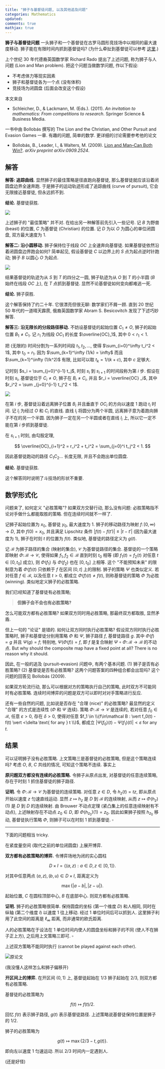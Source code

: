 ```yaml
---
title: "狮子与基督徒问题, 以及其他追及问题"
categories: Mathematics
updated: 
comments: true
mathjax: true
---
```


**狮子与基督徒问题** 一头狮子和一个基督徒在古罗马圆形竞技场中以相同的最大速度移动. 狮子能在有限时间内抓到基督徒吗? (为什么牵扯到基督徒可以参考 [这里](https://theconversation.com/mythbusting-ancient-rome-throwing-christians-to-the-lions-67365).)

上个世纪 30 年代德裔英国数学家 Richard Rado 提出了上述问题, 称为狮子与人问题 (Lion and Man problem). 把这个问题当做数学问题, 作以下假设:

- 不考虑体力等现实因素
- 狮子和基督徒各为一个点 (没有体积)
- 竞技场为闭圆盘 (后面会改变这个假设)

<!-- more -->

本文来自

- Schleicher, D., & Lackmann, M. (Eds.). (2011). *An invitation to mathematics: From competitions to research*. Springer Science & Business Media.

一书中由 Bollobás 撰写的 The Lion and the Christian, and Other Pursuit and Evasion Games 一章. 有趣的问题, 简单的数学. 更详细的讨论需要参考他的论文

- Bollobás, B., Leader, I., & Walters, M. (2009). [Lion and Man–Can Both Win?](https://arxiv.org/abs/0909.2524). *arXiv preprint arXiv:0909.2524*.

## 解答

**解答: 追踪曲线.** 显然狮子的最佳策略是径直跑向基督徒, 那么基督徒就应该沿着闭圆盘边界全速奔跑. 于是狮子的运动轨迹形成了追踪曲线 (curve of pursuit), 它会无限接近基督徒, 但永远抓不到.

**结论.** 基督徒获胜.

![](https://shiina18.github.io/assets/posts/images/476485819227160.png)

上述狮子的 "最佳策略" 并不对. 在给出另一种解答前先引入一些记号. 记 $B$ 为野兽 (beast) 的位置, $C$ 为基督徒 (Christian) 的位置. 记 $D$ 为以 $O$ 为圆心的单位闭圆盘, 双方最大速度为 1.

**解答二: 沿小圆移动.** 狮子保持位于线段 $OC$ 上全速奔向基督徒. 如果基督徒依然沿着闭圆盘边界跑会如何? 简单起见, 假设基督徒 $C$ 以边界上的 $S$ 点为起点逆时针跑动; 狮子 $B$ 以圆心 $O$ 为起点.

![](https://shiina18.github.io/assets/posts/images/336721820247326.png)

结果基督徒的轨迹为从 $S$ 到 $T$ 的四分之一圆, 狮子轨迹为从 $O$ 到 $T$ 的小半圆 ($B$ 始终在线段 $OC$ 上), 在 $T$ 点抓到基督徒. 显然不论基督徒如何变向都难逃一死.

**结论.** 狮子获胜.

这个解答保持了约二十年. 它很漂亮但很无聊: 数学家们不屑一顾. 直到 20 世纪 50 年代的一道晴天霹雳, 俄裔英国数学家 Abram S. Besicovitch 发现了下述巧妙解答. 

**解答三: 沿无限长的分段路径移动.** 不妨设基督徒的起始位置 $C_1 \ne O$, 狮子的起始位置 $B_1 \ne C_1$. 记 $r_1$ 为线段 $OC_1$ 的长度 $\overline{OC}_1$, 其中 $0<r_1<1$.

把 (无限的) 时间分割为一系列时间段 $t_1, t_2, ...$, 使得 $\sum_{i=0}^\infty t_i^2 < 1$, 其中 $t_0=r_1$. 因为 $\sum_{k=1}^\infty (1/k) = \infty$ 而且 $\sum_{k=1}^\infty (1/k^2)$ 有限, 比如可以取 $t_k = 1/(k+c)$, 其中 $c$ 足够大.

记时刻 $s_i = \sum_{j=0}^{i-1} t_j$, 时刻 $s_i$ 到 $s_{i+1}$ 的时间段称为第 $i$ 步. 假设在时刻 $s_i$, 基督徒位于 $C_i \ne O$, 狮子在 $B_i \ne C_i$, 并且 $r_i = \overline{OC} _i$, 其中 $r_i^2 = \sum _{j=0}^{i-1} t_j^2 < 1$. 

![](https://shiina18.github.io/assets/posts/images/514062720239995.png)

在第 $i$ 步, 基督徒沿着远离狮子位置 $B_i$ 并且垂直于 $OC_i$ 的方向以速度 1 跑动 $t_i$ 时间. 记 $l_i$ 为经过 $O$ 和 $C_i$ 的直线. 直线 $l_i$ 将圆分为两个半圆, 远离狮子意为着跑向狮子不在的另一个半圆. 因为狮子一定在另一个半圆或者在直线 $l_i$ 上, 所以它一定不能在第 $i$ 步抓到基督徒.

在 $s_{i+1}$ 时刻, 由勾股定理, 

$$
\overline{OC}_{i+1}^2 = r_i^2 + t_i^2 = \sum_{j=0}^i t_j^2 < 1. 
$$

因此基督徒跑动的路径 $C_1 C_2...$ 长度无限, 并且不会跑出单位圆盘. 

**结论.** 基督徒获胜.

这个解答同时说明了斗技场的形状不重要.

## 数学形式化

问题来了, 如何定义 "必胜策略"? 如果双方交替行动, 那么没有问题: 必胜策略指不论对手做什么都能取胜的策略. 但在连续时间就不一样了.

记狮子起始位置为 $x_0$, 基督徒 $y_0$, 最大速度为 1. 狮子的移动路径为映射 $f\colon [0, \infty) \to D$, 其中 $f(0) = x_0$, 并且满足 Lipschitz 条件 $\vert f(t) - f(t') \vert \le \vert t - t' \vert$ (因为最大速度为 1), 狮子在时刻 $t$ 的位置为 $f(t)$. 类似地, 基督徒的路径定义为 $g(t)$.

记 $\mathcal B$ 为狮子路径的集合 (映射的集合), $\mathcal C$ 为基督徒路径的集合. 基督徒的一个策略即映射 $\Phi\colon \mathcal B \to \mathcal C$, 使得如果 $f_1, f_2\in\mathcal B$ 直到时刻 $t_0$ 相等 (即 $f_1(t) = f_2(t)$ 对任意 $t\in [0, t_0]$ 成立), 则 $\Phi(f_1)$ 与 $\Phi(f_2)$ 也在 $[0, t_0]$ 上相等. 这个 "不能预知未来" 的限制意为着 $\Phi(f)(t)$ 只依赖于 $f$ 在区间 $[0, t]$ 上的限制. 狮子的策略 $\Psi$ 也类似定义. 若对任意 $f\in\mathcal B$, 以及任意 $t>0$, 都成立 $\Phi(f)(t) \ne f(t)$, 则称基督徒的策略 $\Phi$ 为必胜 (winning). 类似地定义狮子的必胜策略.

我们已经知道了基督徒有必胜策略;

> **但狮子会不会也有必胜策略?**

怎么可能双方都有必胜策略? 如果双方同时用必胜策略, 那最终双方都取胜, 显然矛盾.

但上一句的 "论证" 是错的. 如何让双方同时执行必胜策略? 假设双方同时执行必胜策略时, 狮子和基督徒分别用策略 $\Phi$ 和 $\Psi$, 狮子路径 $f$, 基督徒路径 $g$. 其中 $\Phi(f) = g$ 并且 $\Psi(g) = f$; 特别地, $\Psi(\Phi(f)) = f$, 即 $f$ 是复合映射 $\Psi \circ \Phi\colon \mathcal B \to \mathcal B$ 的不动点.    But why should the composite map have a fixed point at all? There is no reason why it should.

因此, 在一般的追及 (pursuit–evasion) 问题中, 有两个基本问题. (1) 狮子是否有必胜策略? (2) 基督徒是否有必胜策略? 这两个问题答案的四种组合都会出现吗? 这个问题的回答见 Bollobás (2009).

如果双方轮流行动, 那么可以根据对方的策略执行自己的策略, 此时双方不可能同时有必胜策略. 连续时间博弈的问题是双方可以即时对对手策略进行反应.

还有一些自然的问题, 比如说是否存在 "合理 (nice)" 的必胜策略? 最显然的定义 "合理" 的方式是连续性 ($\Phi$ 和 $\Psi$ 连续). 策略 $\Phi\colon \mathcal B\to \mathcal C$ 是连续的, 若对任意 $f_0\in\mathcal B$, 任意 $\varepsilon>0$, 存在 $\delta>0$, 使得对任意 $f_1 \in \\{f\in\mathcal B : \vert f_0(t) - f(t) \vert <\delta \text{ for any } t  \\}$, 都成立 $\vert \Psi(f_0)(t) - \Psi(f_1)(t) \vert < \varepsilon$ for any $t$.

## 结果

可以证明狮子没有必胜策略. 上文策略三是基督徒的必胜策略, 但是这个策略连续吗? 考虑 $O$, $B$, $C$ 共线的情况, 可知这个策略不连续. 事实上

**原问题双方都没有连续的必胜策略.** 令狮子从原点出发, 对基督徒的任意连续策略, 存在于时刻 1 抓住基督徒的狮子路径.

**证明.** 令 $\Phi\colon \mathcal B \to \mathcal C$ 为基督徒的连续策略. 对任意 $z\in D$, 令 $h_z(t) = tz$, 即从原点开始以速度 $z$ 匀速直线运动. 显然 $z\mapsto h_z$ 是 $D$ 到 $\mathcal B$ 的连续映射, 从而 $z\mapsto \Phi(h_z)(1)$ 是 $D$ 到 $D$ 的连续映射. 由 Brouwer 不动点定理 (紧凸集上的任意连续映射有不动点), 上述映射存在不动点 $z_0\in D$, 即 $\Phi(h_{z_0})(1) = z_0$. 因此如果狮子按照 $h_{z_0}$ 移动, 基督徒执行策略 $\Phi$, 则狮子可以在时刻 1 抓到基督徒. $\square$

---

下面的问题相当 tricky.

在紧度量空间 (取代之前的单位闭圆盘) 上展开博弈. 

**双方都有必胜策略的博弈.** 令博弈场地为闭的实心圆柱

$$
D\times I = \{ (a,z): a\in D, z\in [0,1] \}.
$$

对其中任意两点 $(a,z), (b, u) \in D\times I$, 距离定义为

$$
\max\{|a-b|, |z-u|  \}.
$$

起始位置, $C$ 在圆柱顶部中心, $B$ 在底部中心. 则双方都有必胜策略.

**证明.** 狮子的必胜策略很简单. 保持圆盘的坐标 (第一个维度 $D$) 和人相同, 同时在纵轴 (第二个维度 $I$) 以速度 1 往上移动. 经过 1 单位时间后可以抓到人. 这里狮子利用了此空间的距离是 $\ell_\infty$ 距离, 而非通常的欧氏距离.

人的必胜策略在于设法在 1 单位时间内使人的圆盘坐标和狮子的不同 (使人不在狮子正上方), 之后用上文策略三即可. $\square$

上述双方策略不能同时执行 (cannot be played against each other).

![原论文](https://shiina18.github.io/assets/posts/images/593782309220868.png "原论文")

(我没懂人这样怎么和狮子偏移开)

**开区间上的博弈.** 在开区间 $(0, 1)$ 上, 基督徒起始在 1/3 狮子起始在 2/3, 则双方都有必胜策略.

基督徒的必胜策略为

$$
f(t) \mapsto f(t)/2.
$$

回忆 $f(t)$ 表示狮子路径, $g(t)$ 表示基督徒路径. 上述策略说基督徒保持位置是狮子的 1/2.

狮子的必胜策略为

$$
g(t) \mapsto \max\{ 2/3 -t, g(t) \}.
$$

即向左以速度 1 匀速运动. 所以 2/3 时间内一定遇到人.

(还是好怪)
